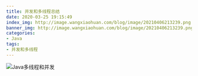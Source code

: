 ```yaml
---
title: 并发和多线程总结
date: 2020-03-25 19:15:49
index_img: http://image.wangxiaohuan.com/blog/image/20210406213239.png
banner_img: http://image.wangxiaohuan.com/blog/image/20210406213239.png
categories:
- Java
tags:
- 并发和多线程
---
```


![Java多线程和并发](http://image.wangxiaohuan.com/blog/image/Java多线程和并发.png)

